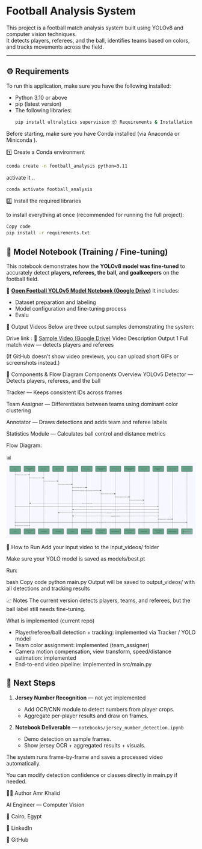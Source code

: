# Football Analysis System

This project is a football match analysis system built using YOLOv8 and computer vision techniques.  
It detects players, referees, and the ball, identifies teams based on colors, and tracks movements across the field.

---

## ⚙️ Requirements

To run this application, make sure you have the following installed:

- Python 3.10 or above
- pip (latest version)
- The following libraries:
  ```bash
  pip install ultralytics supervision 📦 Requirements & Installation

Before starting, make sure you have Conda installed (via Anaconda
 or Miniconda
).

1️⃣ Create a Conda environment

```bash
conda create -n football_analysis python=3.11
```

activate it ..
```bash
conda activate football_analysis
```
2️⃣ Install the required libraries


to install everything at once (recommended for running the full project):




```bash
Copy code
pip install -r requirements.txt
```






## 📓 Model Notebook (Training / Fine-tuning)

This notebook demonstrates how the **YOLOv8 model was fine-tuned** to accurately detect **players, referees, the ball, and goalkeepers** on the football field.

🔗 [**Open Football YOLOv5 Model Notebook (Google Drive)**](https://drive.google.com/drive/folders/1zk8Dbs9FHfxVOY8N28milCaVb83QV31t?usp=drive_link)
It includes:
- Dataset preparation and labeling  
- Model configuration and fine-tuning process  
- Evalu





🎥 Output Videos
Below are three output samples demonstrating the system:

Drive link : 
   🎥 [Sample Video (Google Drive)](<https://drive.google.com/file/d/1k2Qxd9zia1oz50TwX6sha8my_zZY7o-R/view?usp=sharing>)
Video	Description
Output 1	Full match view — detects players and referees


(If GitHub doesn’t show video previews, you can upload short GIFs or screenshots instead.)


🔧 Components & Flow Diagram
Components Overview
YOLOv5 Detector — Detects players, referees, and the ball

Tracker — Keeps consistent IDs across frames

Team Assigner — Differentiates between teams using dominant color clustering

Annotator — Draws detections and adds team and referee labels

Statistics Module — Calculates ball control and distance metrics

Flow Diagram:

📊
![Alt text](src/assets/images/photo_2025-10-17_18-04-59.jpg)



🏁 How to Run
Add your input video to the input_videos/ folder

Make sure your YOLO model is saved as models/best.pt

Run:

bash
Copy code
python main.py
Output will be saved to output_videos/ with all detections and tracking results

📈 Notes
The current version detects players, teams, and referees, but the ball label still needs fine-tuning.

What is implemented (current repo)
- Player/referee/ball detection + tracking: implemented via Tracker / YOLO model
- Team color assignment: implemented (team_assigner)
- Camera motion compensation, view transform, speed/distance estimation: implemented
- End-to-end video pipeline: implemented in src/main.py

## 🚧 Next Steps

1. **Jersey Number Recognition** — not yet implemented  
   - Add OCR/CNN module to detect numbers from player crops.  
   - Aggregate per-player results and draw on frames.  


2. **Notebook Deliverable** — `notebooks/jersey_number_detection.ipynb`  
   - Demo detection on sample frames.  
   - Show jersey OCR + aggregated results + visuals.

The system runs frame-by-frame and saves a processed video automatically.

You can modify detection confidence or classes directly in main.py if needed.

👨‍💻 Author
Amr Khalid

AI Engineer — Computer Vision

📍 Cairo, Egypt

🔗 LinkedIn

🔗 GitHub








